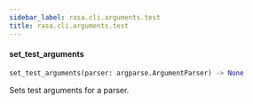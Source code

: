 ```yaml
---
sidebar_label: rasa.cli.arguments.test
title: rasa.cli.arguments.test
---
```

#### set\_test\_arguments

```python
set_test_arguments(parser: argparse.ArgumentParser) -> None
```

Sets test arguments for a parser.


